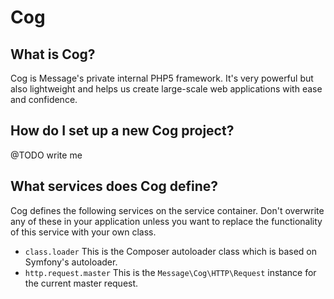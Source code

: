 # Cog

## What is Cog?

Cog is Message's private internal PHP5 framework. It's very powerful but also lightweight and helps us create large-scale web applications with ease and confidence.

## How do I set up a new Cog project?

@TODO write me

## What services does Cog define?

Cog defines the following services on the service container. Don't overwrite any of these in your application unless you want to replace the functionality of this service with your own class.

* `class.loader` This is the Composer autoloader class which is based on Symfony's autoloader.
* `http.request.master` This is the `Message\Cog\HTTP\Request` instance for the current master request.